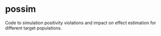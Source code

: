 # possim
Code to simulation positivity violations and impact on effect estimation for different target populations. 
